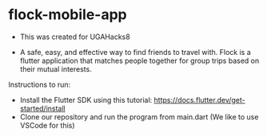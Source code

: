 # flock-mobile-app
- This was created for UGAHacks8

- A safe, easy, and effective way to find friends to travel with. Flock is a flutter application that matches people together for group trips based on their mutual interests.


Instructions to run:
  - Install the Flutter SDK using this tutorial: https://docs.flutter.dev/get-started/install
  - Clone our repository and run the program from main.dart (We like to use VSCode for this)
